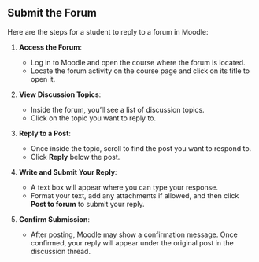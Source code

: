 <h2>Submit the Forum</h2>

Here are the steps for a student to reply to a forum in Moodle:

1. **Access the Forum**:
   - Log in to Moodle and open the course where the forum is located.
   - Locate the forum activity on the course page and click on its title to open it.

2. **View Discussion Topics**:
   - Inside the forum, you’ll see a list of discussion topics.
   - Click on the topic you want to reply to.

3. **Reply to a Post**:
   - Once inside the topic, scroll to find the post you want to respond to.
   - Click **Reply** below the post.

4. **Write and Submit Your Reply**:
   - A text box will appear where you can type your response.
   - Format your text, add any attachments if allowed, and then click **Post to forum** to submit your reply.

5. **Confirm Submission**:
   - After posting, Moodle may show a confirmation message. Once confirmed, your reply will appear under the original post in the discussion thread.
